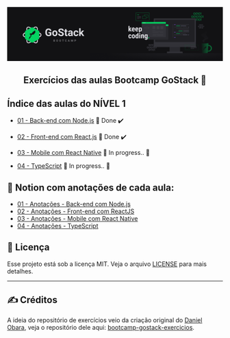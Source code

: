 <img alt="GoStack" src=".github/GoStackBanner.png" />

<h2 align="center">
  Exercícios das aulas Bootcamp GoStack 🚀
</h2>

## Índice das aulas do NÍVEL 1

- [01 - Back-end com Node.js](https://github.com/guilhermejulio/gostack-exercicios/tree/master/nivel-1/aula-1-nodejs) 🚀 Done :heavy_check_mark:

- [02 - Front-end com React.js](https://github.com/guilhermejulio/gostack-exercicios/tree/master/nivel-1/aula-2-react) 🚀 Done :heavy_check_mark:

- [03 - Mobile com React Native]() :construction: In progress.. :construction:
- [04 - TypeScript]() :construction: In progress.. :construction:

## :open_book: Notion com anotações de cada aula:

- [01 - Anotações - Back-end com Node.js](https://www.notion.so/Back-end-com-Node-js-7ca13cc58fd14f3eb8604bb98eb5ca23)
- [02 - Anotações - Front-end com ReactJS](https://www.notion.so/Front-end-com-ReactJS-1f17dc451d124e64aa44213c97c69648)
- [03 - Anotações - Mobile com React Native](https://www.notion.so/Mobile-com-React-Native-8ca7154188e8439db3572c79f44546fe)
- [04 - Anotações - TypeScript]()


## :memo: Licença

Esse projeto está sob a licença MIT. Veja o arquivo [LICENSE](LICENSE) para mais detalhes.

---

## :writing_hand: Créditos

A ideia do repositório de exercícios veio da criação original do [Daniel Obara](https://github.com/DanielObara), veja o repositório dele aqui: [bootcamp-gostack-exercicios](https://github.com/DanielObara/bootcamp-gostack-exercicios).
